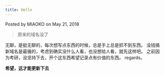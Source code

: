 ```yaml
---
title: Hello
---
```

Posted by MIAOKO on May 21, 2018

> 原来的域名没了

无聊，是挺无聊的，每次想写点东西的时候，总是手上总是抓不到东西。 没钱搞新域名是最骚的，考虑到确实没什么人看，也没想给人看，就先这样吧。 之前因为考研，没坚持下去，开个这东西希望记录点有价值的东西。 regards。

**希望，这才能更新下去**